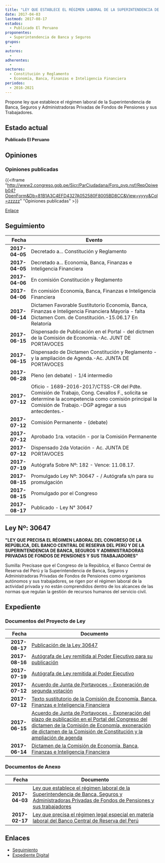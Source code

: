 ```yaml
---
title: "LEY QUE ESTABLECE EL RÉGIMEN LABORAL DE LA SUPERINTENDENCIA DE BANCA, SEGUROS Y ADMINISTRADORAS PRIVADAS DE FONDOS DE PENSIONES Y SUS TRABAJADORES"
date: 2017-04-03
lastmod: 2017-08-17
estados: 
  - Publicado El Peruano
proponentes: 
  - Superintendencia de Banca y Seguros
grupos: 
  - 
autores: 
  - 
adherentes: 
  - 
sectores: 
  - Constitución y Reglamento
  - Economía, Banca, Finanzas e Inteligencia Financiera
periodos: 
  - 2016-2021
---
```


Propone ley que establece el régimen laboral de la Superintendencia de Banca, Seguros y Administradoras Privadas de Fondos de Pensiones y sus Trabajadores.


## Estado actual

**Publicado El Peruano**

## Opiniones

### Opiniones publicadas

{{<iframe "http://www2.congreso.gob.pe/Sicr/ParCiudadana/Foro_pvp.nsf/RepOpiweb04?OpenForm&Db=81B1A3C4EFD4327A052580F8005BD8CC&View=yyyy&Col=zzzzz" "Opiniones publicadas" >}}

[Enlace](http://www2.congreso.gob.pe/Sicr/ParCiudadana/Foro_pvp.nsf/RepOpiweb04?OpenForm&Db=81B1A3C4EFD4327A052580F8005BD8CC&View=yyyy&Col=zzzzz)

## Seguimiento

| Fecha | Evento |
|------:|--------|
| **2017-04-05** | Decretado a... Constitución y Reglamento|
| **2017-04-05** | Decretado a... Economía, Banca, Finanzas e Inteligencia Financiera|
| **2017-04-06** | En comisión Constitución y Reglamento|
| **2017-04-06** | En comisión Economía, Banca, Finanzas e Inteligencia Financiera|
| **2017-06-14** | Dictamen Favorable Sustitutorio Economía, Banca, Finanzas e Inteligencia Financiera Mayoria - falta Dictamen Com. de Constitución.-15.06.17 En Relatoría|
| **2017-06-15** | Dispensado de Publicación en el Portal - del dictmen de la Comisión de Economía.-Ac. JUNT DE PORTAVOCES|
| **2017-06-15** | Dispensado de Dictamen Constitución y Reglamento - y la ampliación de Agenda.-Ac. JUNTA DE PORTAVOCES|
| **2017-06-28** | Pleno (en debate) - 1/4 intermedio|
| **2017-07-12** | Oficio - 1689-2016-2017/CTSS-CR del Pdte. Comisión de Trabajo, Cong. Cevallos F., solicita se determine la acompetencia como comisión principal la Comisión de Trabajo.-DGP agregar a sus antecdentes.-|
| **2017-07-12** | Comisión Permanente - (debate)|
| **2017-07-12** | Aprobado 1ra. votación - por la Comisión Permanente|
| **2017-07-12** | Dispensado 2da Votación - Ac. JUNTA DE PORTAVOCES|
| **2017-07-19** | Autógrafa Sobre Nº: 182 - Vence: 11.08.17.|
| **2017-08-15** | Promulgado Ley Nº: 30647 - / Autógrafa s/n para su promulgación|
| **2017-08-15** | Promulgado por el Congreso|
| **2017-08-17** | Publicado - Ley N° 30647|

## Ley Nº: 30647

**"LEY QUE PRECISA EL RÉGIMEN LABORAL DEL CONGRESO DE LA REPÚBLICA, DEL BANCO CENTRAL DE RESERVA DEL PERÚ Y DE LA SUPERINTENDENCIA DE BANCA, SEGUROS Y ADMINISTRADORAS PRIVADAS DE FONDOS DE PENSIONES Y SUS TRABAJADORES"**

Sumilla: Precísase que el Congreso de la República, el Banco Central de Reserva del Perú y la Superintendencia de Banca, Seguros y Administradoras Privadas de Fondos de Pensiones como organismos autónomos y sus trabajadores, se rigen por el régimen laboral de la actividad privada y no están comprendidos dentro de los alcances de las normas que regulan la gestión de recursos humanos del servicio civil.


## Expediente




### Documentos del Proyecto de Ley

| Fecha | Documento |
|------:|--------|
| **2017-08-17** | [Publicación de la Ley 30647](http://www.leyes.congreso.gob.pe/Documentos/2016_2021/ADLP/Normas_Legales/30647-LEY.pdf) |
| **2017-08-16** | [Autógrafa de Ley remitida al Poder Ejecutivo para su publicación](http://www.leyes.congreso.gob.pe/Documentos/2016_2021/ADLP/Texto_Aprobado/AU0097720170816.pdf) |
| **2017-07-19** | [Autógrafa de Ley remitida al Poder Ejecutivo](http://www.leyes.congreso.gob.pe/Documentos/2016_2021/Autografas/Ley_y_de_Resolucion_Legislativa/AU0097720170719.pdf) |
| **2017-07-12** | [Acuerdo de Junta de Portavoces - Exoneración de segunda votación](http://www.leyes.congreso.gob.pe/Documentos/2016_2021/Acuerdos/Junta_Portavoces/AJP0097720170712.pdf) |
| **2017-07-12** | [Texto sustitutorio de la Comisión de Economía, Banca, Finanzas e Inteligencia Financiera](http://www.leyes.congreso.gob.pe/Documentos/2016_2021/Texto_Sustitutorio/Proyectos_de_Ley/TS0097720170712.pdf) |
| **2017-06-15** | [Acuerdo de Junta de Portavoces - Exoneración del plazo de publicación en el Portal del Congreso del dictamen de la Comisión de Economía, exoneración de dictamen de la Comisión de Constitución y la ampliación de agenda](http://www.leyes.congreso.gob.pe/Documentos/2016_2021/Acuerdos/Junta_Portavoces/AJP0097720170615.pdf) |
| **2017-06-14** | [Dictamen de la Comisión de Economía, Banca, Finanzas e Inteligencia Financiera](http://www.leyes.congreso.gob.pe/Documentos/2016_2021/Dictamenes/Proyectos_de_Ley/00977DC09MAY20170614.pdf) |

### Documentos de Anexo

| Fecha | Documento |
|------:|--------|
| **2017-04-03** | [Ley que establece el régimen laboral de la Superintendencia de Banca, Seguros y Administradoras Privadas de Fondos de Pensiones y sus trabajadores](http://www.leyes.congreso.gob.pe/Documentos/2016_2021/Proyectos_de_Ley_y_de_Resoluciones_Legislativas/PL0112920170403...pdf) |
| **2017-02-17** | [Ley que precisa el régimen legal especial en materia laboral del Banco Central de Reserva del Perú](http://www.leyes.congreso.gob.pe/Documentos/2016_2021/Proyectos_de_Ley_y_de_Resoluciones_Legislativas/PL0097720170217.pdf) |

## Enlaces 

- [Seguimiento](http://www2.congreso.gob.pe/Sicr/TraDocEstProc/CLProLey2016.nsf/f7fff46988ca05b1052578e100829cc7/74ffca0805fa2674052580f80062f9c6?OpenDocument)
- [Expediente Digital](http://www2.congreso.gob.pehttp://www2.congreso.gob.pe/Sicr/TraDocEstProc/CLProLey2016.nsf/f7fff46988ca05b1052578e100829cc7/74ffca0805fa2674052580f80062f9c6?OpenDocument&Click=05257FB7005EB655.eb71d0cf91d8294e05256cdf006b5706/$Body/0.1C6C)

